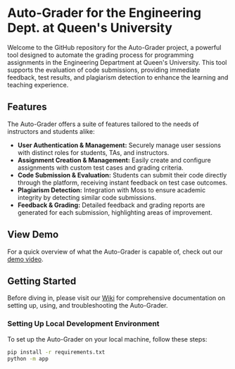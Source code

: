 # Auto-Grader for the Engineering Dept. at Queen's University

Welcome to the GitHub repository for the Auto-Grader project, a powerful tool designed to automate the grading process for programming assignments in the Engineering Department at Queen's University. This tool supports the evaluation of code submissions, providing immediate feedback, test results, and plagiarism detection to enhance the learning and teaching experience.

## Features

The Auto-Grader offers a suite of features tailored to the needs of instructors and students alike:

- **User Authentication & Management:** Securely manage user sessions with distinct roles for students, TAs, and instructors.
- **Assignment Creation & Management:** Easily create and configure assignments with custom test cases and grading criteria.
- **Code Submission & Evaluation:** Students can submit their code directly through the platform, receiving instant feedback on test case outcomes.
- **Plagiarism Detection:** Integration with Moss to ensure academic integrity by detecting similar code submissions.
- **Feedback & Grading:** Detailed feedback and grading reports are generated for each submission, highlighting areas of improvement.

## View Demo

For a quick overview of what the Auto-Grader is capable of, check out our [demo video](https://drive.google.com/file/d/1-yHxt_qN67OIznzGnJ_7px42LnyH786x/view?usp=drive_link).

## Getting Started

Before diving in, please visit our [Wiki](https://github.com/duncanscanga/cisc-498/wiki/CISC‐498-Autograder-Documentation) for comprehensive documentation on setting up, using, and troubleshooting the Auto-Grader.

### Setting Up Local Development Environment

To set up the Auto-Grader on your local machine, follow these steps:

```bash
pip install -r requirements.txt
python -m app
